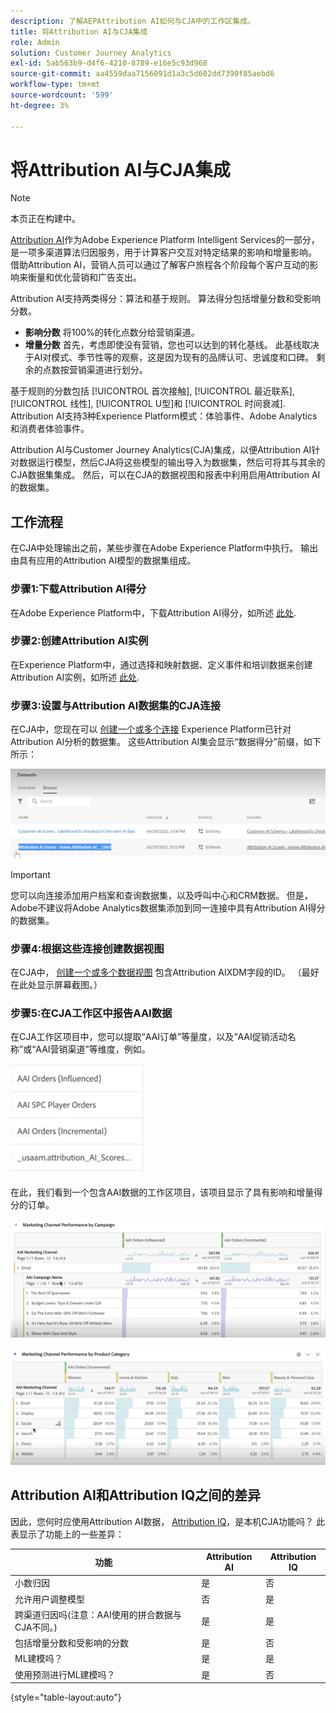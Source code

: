 ```yaml
---
description: 了解AEPAttribution AI如何与CJA中的工作区集成。
title: 将Attribution AI与CJA集成
role: Admin
solution: Customer Journey Analytics
exl-id: 5ab563b9-d4f6-4210-8789-e16e5c93d968
source-git-commit: aa4559daa7156091d1a3c5d602dd7390f85aebd6
workflow-type: tm+mt
source-wordcount: '599'
ht-degree: 3%

---
```


# 将Attribution AI与CJA集成

>[!NOTE]
>
>本页正在构建中。

[Attribution AI](https://experienceleague.adobe.com/docs/experience-platform/intelligent-services/attribution-ai/overview.html?lang=en)作为Adobe Experience Platform Intelligent Services的一部分，是一项多渠道算法归因服务，用于计算客户交互对特定结果的影响和增量影响。 借助Attribution AI，营销人员可以通过了解客户旅程各个阶段每个客户互动的影响来衡量和优化营销和广告支出。

Attribution AI支持两类得分：算法和基于规则。 算法得分包括增量分数和受影响分数。

* **影响分数** 将100%的转化点数分给营销渠道。
* **增量分数** 首先，考虑即使没有营销，您也可以达到的转化基线。 此基线取决于AI对模式、季节性等的观察，这是因为现有的品牌认可、忠诚度和口碑。 剩余的点数按营销渠道进行划分。

基于规则的分数包括 [!UICONTROL 首次接触], [!UICONTROL 最近联系], [!UICONTROL 线性], [!UICONTROL U型]和 [!UICONTROL 时间衰减]. Attribution AI支持3种Experience Platform模式：体验事件、Adobe Analytics和消费者体验事件。

Attribution AI与Customer Journey Analytics(CJA)集成，以便Attribution AI针对数据运行模型，然后CJA将这些模型的输出导入为数据集，然后可将其与其余的CJA数据集集成。 然后，可以在CJA的数据视图和报表中利用启用Attribution AI的数据集。

## 工作流程

在CJA中处理输出之前，某些步骤在Adobe Experience Platform中执行。 输出由具有应用的Attribution AI模型的数据集组成。

### 步骤1:下载Attribution AI得分

在Adobe Experience Platform中，下载Attribution AI得分，如所述 [此处](https://experienceleague.adobe.com/docs/experience-platform/intelligent-services/attribution-ai/getting-started.html?lang=en#downloading-attribution-ai-scores).

### 步骤2:创建Attribution AI实例

在Experience Platform中，通过选择和映射数据、定义事件和培训数据来创建Attribution AI实例，如所述 [此处](https://experienceleague.adobe.com/docs/experience-platform/intelligent-services/attribution-ai/user-guide.html).

### 步骤3:设置与Attribution AI数据集的CJA连接

在CJA中，您现在可以 [创建一个或多个连接](/help/connections/create-connection.md) Experience Platform已针对Attribution AI分析的数据集。 这些Attribution AI集会显示“数据得分”前缀，如下所示：

![AAI分数](assets/aai-scores.png)

>[!IMPORTANT]
>
>您可以向连接添加用户档案和查询数据集，以及呼叫中心和CRM数据。 但是，Adobe不建议将Adobe Analytics数据集添加到同一连接中具有Attribution AI得分的数据集。


### 步骤4:根据这些连接创建数据视图

在CJA中， [创建一个或多个数据视图](/help/data-views/create-dataview.md) 包含Attribution AIXDM字段的ID。 （最好在此处显示屏幕截图。）

### 步骤5:在CJA工作区中报告AAI数据

在CJA工作区项目中，您可以提取“AAI订单”等量度，以及“AAI促销活动名称”或“AAI营销渠道”等维度，例如。

![AAI维度](assets/aai-dims.png)

在此，我们看到一个包含AAI数据的工作区项目，该项目显示了具有影响和增量得分的订单。

![AAI项目](assets/aai-project.png)

![AAI项目](assets/aai-project2.png)


## Attribution AI和Attribution IQ之间的差异

因此，您何时应使用Attribution AI数据， [Attribution IQ](/help/analysis-workspace/attribution/overview.md)，是本机CJA功能吗？ 此表显示了功能上的一些差异：

| 功能 | Attribution AI | Attribution IQ |
| --- | --- | --- |
| 小数归因 | 是 | 否 |
| 允许用户调整模型 | 否 | 是 |
| 跨渠道归因吗(注意：AAI使用的拼合数据与CJA不同。) | 是 | 是 |
| 包括增量分数和受影响的分数 | 是 | 否 |
| ML建模吗？ | 是 | 是 |
| 使用预测进行ML建模吗？ | 是 | 否 |

{style=&quot;table-layout:auto&quot;}
